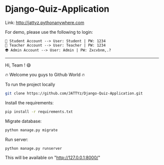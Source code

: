 # Django-Quiz-Application

Link: http://jattyz.pythonanywhere.com

For demo, please use the following to login: 
```
👾 Student Account --> User: Student | PW: 1234
👾 Teacher Account --> User: Teacher | PW: 1234
👽 Admin Account --> User: Admin | PW: Zxcvbnm,.?
```
------------------------------------------------------

Hi, Team ! 😄 

🔥 Welcome you guys to Github World 🔥

To run the project locally

```bash
git clone https://github.com/JATTYz/Django-Quiz-Application.git
```

Install the requirements:

```bash
pip install -r requirements.txt
```

Migrate database:

```bash
python manage.py migrate
```

Run server:

```bash
python manage.py runserver
```

This will be available on "http://127.0.0.1:8000/"


